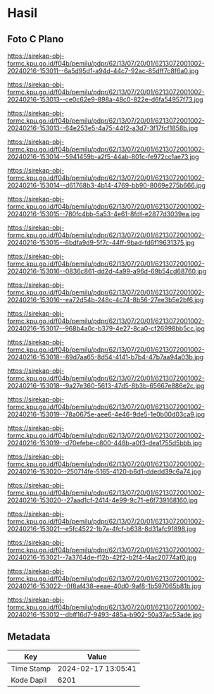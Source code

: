 # Hasil

## Foto C Plano

https://sirekap-obj-formc.kpu.go.id/f04b/pemilu/pdpr/62/13/07/20/01/6213072001002-20240216-153011--6a5d95d1-a94d-44c7-92ac-85dff7c8f6a0.jpg

https://sirekap-obj-formc.kpu.go.id/f04b/pemilu/pdpr/62/13/07/20/01/6213072001002-20240216-153013--ce0c62e9-898a-48c0-822e-d6fa54957f73.jpg

https://sirekap-obj-formc.kpu.go.id/f04b/pemilu/pdpr/62/13/07/20/01/6213072001002-20240216-153013--64e253e5-4a75-44f2-a3d7-3f17fcf1858b.jpg

https://sirekap-obj-formc.kpu.go.id/f04b/pemilu/pdpr/62/13/07/20/01/6213072001002-20240216-153014--5941459b-a2f5-44ab-801c-fe972cc1ae73.jpg

https://sirekap-obj-formc.kpu.go.id/f04b/pemilu/pdpr/62/13/07/20/01/6213072001002-20240216-153014--d61768b3-4b14-4769-bb90-8069e275b666.jpg

https://sirekap-obj-formc.kpu.go.id/f04b/pemilu/pdpr/62/13/07/20/01/6213072001002-20240216-153015--780fc4bb-5a53-4e61-8fdf-e2877d3039ea.jpg

https://sirekap-obj-formc.kpu.go.id/f04b/pemilu/pdpr/62/13/07/20/01/6213072001002-20240216-153015--6bdfa9d9-5f7c-44ff-9bad-fd6f19631375.jpg

https://sirekap-obj-formc.kpu.go.id/f04b/pemilu/pdpr/62/13/07/20/01/6213072001002-20240216-153016--0836c861-dd2d-4a99-a96d-69b54cd68760.jpg

https://sirekap-obj-formc.kpu.go.id/f04b/pemilu/pdpr/62/13/07/20/01/6213072001002-20240216-153016--ea72d54b-248c-4c74-8b56-27ee3b5e2bf6.jpg

https://sirekap-obj-formc.kpu.go.id/f04b/pemilu/pdpr/62/13/07/20/01/6213072001002-20240216-153017--968b4a0c-b379-4e27-8ca0-cf26998bb5cc.jpg

https://sirekap-obj-formc.kpu.go.id/f04b/pemilu/pdpr/62/13/07/20/01/6213072001002-20240216-153018--89d7aa65-8d54-4141-b7b4-47b7aa94a03b.jpg

https://sirekap-obj-formc.kpu.go.id/f04b/pemilu/pdpr/62/13/07/20/01/6213072001002-20240216-153018--9a27e360-5613-47d5-8b3b-65667e886e2c.jpg

https://sirekap-obj-formc.kpu.go.id/f04b/pemilu/pdpr/62/13/07/20/01/6213072001002-20240216-153019--78a0675e-aee6-4e46-9de5-1e0b00d03ca9.jpg

https://sirekap-obj-formc.kpu.go.id/f04b/pemilu/pdpr/62/13/07/20/01/6213072001002-20240216-153019--d70efebe-c800-448b-a0f3-dea1755d5bbb.jpg

https://sirekap-obj-formc.kpu.go.id/f04b/pemilu/pdpr/62/13/07/20/01/6213072001002-20240216-153020--250714fe-5165-4120-b6d1-ddedd39c6a74.jpg

https://sirekap-obj-formc.kpu.go.id/f04b/pemilu/pdpr/62/13/07/20/01/6213072001002-20240216-153020--27aad1cf-2414-4e99-9c71-e6f739168160.jpg

https://sirekap-obj-formc.kpu.go.id/f04b/pemilu/pdpr/62/13/07/20/01/6213072001002-20240216-153021--e5fc4522-1b7a-4fcf-b638-8d31afc91898.jpg

https://sirekap-obj-formc.kpu.go.id/f04b/pemilu/pdpr/62/13/07/20/01/6213072001002-20240216-153021--7a3764de-f12b-42f2-b2f4-f4ac20774af0.jpg

https://sirekap-obj-formc.kpu.go.id/f04b/pemilu/pdpr/62/13/07/20/01/6213072001002-20240216-153022--0f8af438-eeae-40d0-9af8-1b597065b81b.jpg

https://sirekap-obj-formc.kpu.go.id/f04b/pemilu/pdpr/62/13/07/20/01/6213072001002-20240216-153012--dbff16d7-9493-485a-b902-50a37ac53ade.jpg


## Metadata

| Key        | Value               |
| ---------- | ------------------- |
| Time Stamp | 2024-02-17 13:05:41 |
| Kode Dapil | 6201                |



